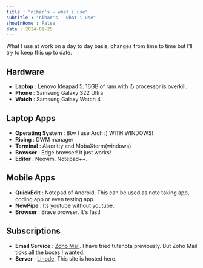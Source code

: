 ```yaml
---
title : "nihar's - what i use"
subtitle : "nihar's - what i use"
showInHome : False
date : 2024-01-25
---
```

            
What I use at work on a day to day basis, changes from time to time but I’ll try to keep this up to date.

## Hardware
* **Laptop**    :   Lenovo Ideapad 5. 16GB of ram with i5 processor is overkill.
* **Phone** :   Samsung Galaxy S22 Ultra
* **Watch** :   Samsung Galaxy Watch 4

## Laptop Apps
* **Operating System**  :   Btw I use Arch :) WITH WINDOWS!
* **Ricing**    :   DWM manager
* **Terminal**  :   Alacritty and MobaXterm(windows)
* **Browser**   :   Edge browser! It just works!
* **Editor**    :   Neovim. Notepad++.

## Mobile Apps
* **QuickEdit** :   Notepad of Android. This can be used as note taking app, coding app or even testing app.
* **NewPipe**   :   Its youtube without youtube.
* **Browser**   :   Brave browser. It's fast!

## Subscriptions
* **Email Service** :   [Zoho Mail](https://go.zoho.com/4r5). I have tried tutanota previously. But Zoho Mail ticks all the boxes I wanted.
* **Server**    :   [Linode](https://www.linode.com/lp/refer/?r=3ca2cdc5c593c9aee9d47d9a962769cb72485382). This site is hosted here.
